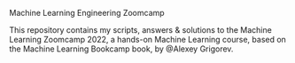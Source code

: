 Machine Learning Engineering Zoomcamp

This repository contains my scripts, answers & solutions to the Machine Learning Zoomcamp 2022, a hands-on Machine Learning course, based on the Machine Learning Bookcamp book, by @Alexey Grigorev.
